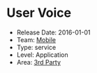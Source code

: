 # User Voice
* Release Date: 2016-01-01
* Team: [Mobile](../teams/mobile.md)
* Type: service
* Level: Application
* Area: [3rd Party](areas/3rd-party.png)
